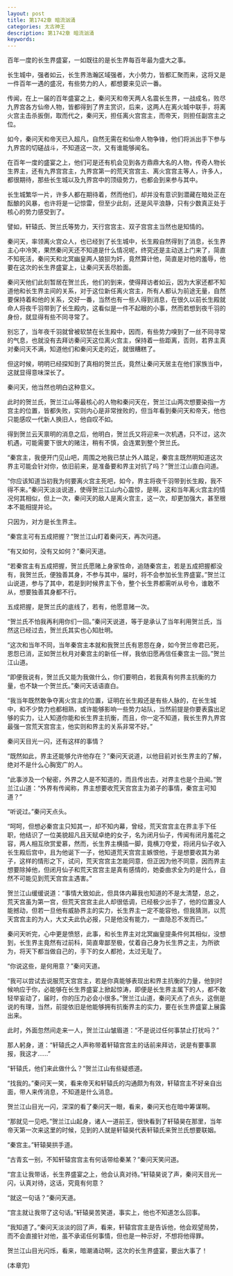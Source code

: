 ```yaml
---
layout: post
title: 第1742章 暗流汹涌
categories: 太古神王
description: 第1742章 暗流汹涌
keywords:
---
```


百年一度的长生界盛宴，一如既往的是长生界每百年最为盛大之事。

长生城中，强者如云，长生界浩瀚区域强者，大小势力，皆都汇聚而来，这将又是一件百年一遇的盛况，有些势力的人，都想要来见识一番。

传闻，在上一届的百年盛宴之上，秦问天和帝天两人名震长生界，一战成名，败尽九界宫各方仙帝人物，皆都得到了界主赏识，后来，这两人在离火城中联手，将离火宫主击杀扳倒，取而代之，秦问天，担任离火宫宫主，而帝天，则担任副宫主之位。

如今，秦问天和帝天已入超凡，自然无需在和仙帝人物争锋，他们将派出手下参与九界宫的切磋战斗，不知道这一次，又有谁能够闻名。

在百年一度的盛宴之上，他们可是还有机会见到各方鼎鼎大名的人物，传奇人物长生界主，还有九界宫宫主，九界宫第一的荒天宫宫主、离火宫宫主等人，许多人，都很期待，那些长生城以及九界宫中的顶级势力，也都会到来参与其中。

长生城繁华一片，许多人都在期待着，然而他们，却并没有意识到潜藏在暗处正在酝酿的风暴，也许将是一记惊雷，但至少此刻，还是风平浪静，只有少数真正处于核心的势力感受到了。

譬如，轩辕氏、贺兰氏等势力，天行宫宫主、双子宫宫主当然也是知情的。

秦问天，率领离火宫众人，也已经到了长生城中，长生殿自然得到了消息，长生界主心中冷笑，果然秦问天还不知道是什么情况呢，终究还是主动送上门来了，简直不知死活，秦问天和北冥幽皇两人狼狈为奸，竟然算计他，简直是对他的羞辱，他要在这次的长生界盛宴上，让秦问天丢尽脸面。

秦问天他们此刻暂居在贺兰氏，他们的到来，使得拜访者如云，因为大家还都不知道他和长生界主间的关系，对于这位新任离火宫主，所有人都认为前途无量，自然要保持着和他的关系，交好一番，当然也有一些人得到消息，在很久以前长生殿就命人将夜千羽带到了长生殿内，这看似是一件不起眼的小事，然而若想到夜千羽的身份，就显得有些不同寻常了。

别忘了，当年夜千羽就曾被软禁在长生殿中，因而，有些势力嗅到了一丝不同寻常的气息，也就没有去拜访秦问天这位离火宫主，保持着一些距离，否则，若界主真对秦问天不满，知道他们和秦问天走的近，就很糟糕了。

但这时候，明明已经探知到了真相的贺兰氏，竟然让秦问天居主在他们家族当中，这就显得意味深长了。

秦问天，他当然也明白这种意义。

此时的贺兰氏，贺兰江山等最核心的人物和秦问天在，贺兰江山两次想要染指一方宫主的位置，皆都失败，实则内心是非常挫败的，但当年看到秦问天和帝天，他也只能感叹一代新人换旧人，他自叹不如。

得到贺兰云天禀明的消息之后，他明白，贺兰氏又将迎来一次机遇，只不过，这次机遇，可能需要下很大的赌注，稍有不慎，会连累到整个贺兰氏。

“秦宫主，我便开门见山吧，周围之地我已禁止外人踏足，秦宫主既然明知道这次界主可能会针对你，依旧前来，是准备要和界主对抗了吗？”贺兰江山直白问道。

“你应该知道当初我为何要离火宫主死吧，如今，界主将夜千羽带到长生殿，我不得不来。”秦问天淡淡说道，使得贺兰江山内心震惊，是啊，这和当年离火宫主的情况何其相似，但上一次，秦问天的敌人是离火宫主，这一次，却更加强大，甚至根本不能相提并论。

只因为，对方是长生界主。

“秦宫主可有五成把握？”贺兰江山盯着秦问天，再次问道。

“有又如何，没有又如何？”秦问天道。

“若秦宫主有五成把握，贺兰氏愿赌上身家性命，追随秦宫主，若是五成把握都没有，我贺兰氏，便独善其身，不参与其中，届时，将不会参加长生界盛宴。”贺兰江山说道，参与了其中，若是到时候界主下令，整个长生界都需听从号令，谁敢不从，想要独善其身都不行。

五成把握，是贺兰氏的底线了，若有，他愿意赌一次。

“贺兰氏不怕我再利用你们一回。”秦问天说道，等于是承认了当年利用贺兰氏，当然这已经过去，贺兰氏其实也心知肚明。

“这次和当年不同，当年秦宫主本就和我贺兰氏有恩怨在身，如今贺兰帝君已死，恩怨已消，正如贺兰秋月对秦宫主的新任一样，我依旧愿再信任秦宫主一回。”贺兰江山道。

“即便我说有，贺兰氏又能为我做什么，你们要明白，若我真有何界主抗衡的力量，也不缺一个贺兰氏。”秦问天话语直白。

“我当年既然敢争夺离火宫主的位置，证明在长生殿还是有些人脉的，在长生城中，和不少势力也都相熟，或许能够影响一些势力站队，当然前提是你要表露出足够的实力，让人知道你能和长生界主抗衡，而且，你一定不知道，我长生界九界宫最强一宫荒天宫宫主，他实则和界主的关系非常不好。”

秦问天目光一闪，还有这样的事情？

“既然如此，界主还能够允许他存在？”秦问天说道，以他目前对长生界主的了解，绝对不是什么心胸宽广的人。

“此事涉及一个秘密，外界之人是不知道的，而且传出去，对界主也是个丑闻。”贺兰江山道：“外界有传闻称，界主想要收荒天宫宫主为弟子的事情，秦宫主可知道？”

“听说过。”秦问天点头。

“呵呵，但想必秦宫主只知其一，却不知内幕，曾经，荒天宫宫主在界主手下任职，他结识了一位美貌超凡且天赋卓绝的女子，名为闭月仙子，传闻有闭月羞花之容，两人相互欣赏爱慕，然而，长生界主横插一脚，竟横刀夺爱，将闭月仙子收入长生殿后宫中，且为他诞下一子，他知道荒天宫宫主嫉恨他，于是想要收其为弟子，这样的情形之下，试问，荒天宫宫主怎能同意，但正因为他不同意，因而界主想要除掉他，但闭月仙子和荒天宫宫主是真有感情的，她委曲求全为的是什么，自然不可能见到荒天宫宫主遇害。”

贺兰江山缓缓说道：“事情大致如此，但具体内幕我也知道的不是太清楚，总之，荒天宫虽为第一宫，但荒天宫宫主此人却很低调，已经极少出手了，他的位置没人能撼动，但若一旦他有威胁界主的实力，长生界主一定不能容他，但我猜测，以荒天宫宫主的为人，大丈夫此仇必报，只是他没有能力，一直隐忍不发而已。”

秦问天听完，心中更是愤怒，此事，和长生界主对北冥幽皇提条件何其相似，没想到，长生界主竟然有过前科，简直卑鄙至极，仗着自己身为长生界之主，为所欲为，将天下都当做自己的，手下的女人都抢，太过无耻了。

“你说这些，是何用意？”秦问天道。

“我可以尝试去说服荒天宫宫主，若是你真能够表现出和界主抗衡的力量，他到时候响应于你，必能够在长生界盛宴上掀起惊涛，即便是长生界主属下的人，都不敢轻举妄动了，届时，你的压力必会小很多。”贺兰江山道，秦问天点了点头，这倒是说的有理，当然，前提依旧是他能够拥有抗衡界主的实力，要在长生界盛宴上展露出来。

此时，外面忽然间走来一人，贺兰江山皱眉道：“不是说过任何事禁止打扰吗？”

那人躬身，道：“轩辕氏之人声称带着轩辕宫宫主的话前来拜访，说是有要事禀报，我这才……”

“轩辕氏，他们来此做什么？”贺兰江山有些疑惑道。

“找我的。”秦问天一笑，看来帝天和轩辕氏的沟通颇为有效，轩辕宫主不好亲自出面，带人来传消息，不知道是什么消息。

贺兰江山目光一闪，深深的看了秦问天一眼，看来，秦问天也在暗中筹谋啊。

“那就见一见吧。”贺兰江山起身，诸人一道前王，很快看到了轩辕昊在那里，当年帝天第一次来这里的时候，见到的人就是轩辕昊代表轩辕氏来贺兰氏想要联姻。

“秦宫主。”轩辕昊拱手道。

“古青玄一别，不知轩辕宫宫主有何话带给秦某？”秦问天笑问道。

“宫主让我带话，长生界盛宴之上，他会认真对待。”轩辕昊说了声，秦问天目光一闪，认真对待，这话，究竟有何意？

“就这一句话？”秦问天道。

“宫主就让我带了这句话。”轩辕昊苦笑道，事实上，他也不知道怎么回事。

“我知道了。”秦问天淡淡的回了声，看来，轩辕宫宫主是告诉他，他会观望局势，而不会直接针对他，虽不承诺任何事情，但也是一种示好，不想将他得罪。

贺兰江山目光闪烁，看来，暗潮涌动啊，这次的长生界盛宴，要出大事了！

(本章完)
